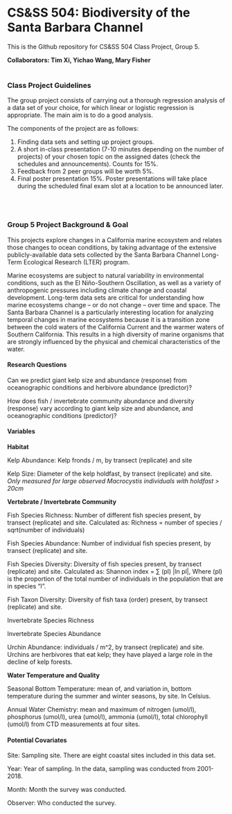 # CS&SS 504: Biodiversity of the Santa Barbara Channel

This is the Github repository for CS&SS 504 Class Project, Group 5.
<br>

**Collaborators: Tim Xi, Yichao Wang, Mary Fisher**
<br>
<br>

### Class Project Guidelines

The group project consists of carrying out a thorough regression analysis of a data set of your choice, for which linear or logistic regression is appropriate. The main aim is to do a good analysis.

The components of the project are as follows:

1. Finding data sets and setting up project groups.
2. A  short in-class presentation (7-10 minutes depending on the number of projects) of your chosen topic on the assigned dates (check the schedules and announcements). Counts for 15%. 
3. Feedback from 2 peer groups will be worth 5%. 
4. Final poster presentation 15%. Poster presentations will take place during the scheduled final exam slot at a location to be announced later.
<br>
<br>

### Group 5 Project Background & Goal

This projects explore changes in a California marine ecosystem and relates those changes to ocean conditions, by taking advantage of the extensive publicly-available data sets collected by the Santa Barbara Channel Long-Term Ecological Research (LTER) program. 

Marine ecosystems are subject to natural variability in environmental conditions, such as the El Niño-Southern Oscillation, as well as a variety of anthropogenic pressures including climate change and coastal development. Long-term data sets are critical for understanding how marine ecosystems change – or do not change – over time and space. The Santa Barbara Channel is a particularly interesting location for analyzing temporal changes in marine ecosystems because it is a transition zone between the cold waters of the California Current and the warmer waters of Southern California. This results in a high diversity of marine organisms that are strongly influenced by the physical and chemical characteristics of the water. 

#### Research Questions

Can we predict giant kelp size and abundance (response) from oceanographic conditions and herbivore abundance (predictor)?

How does fish / invertebrate community abundance and diversity (response) vary according to giant kelp size and abundance, and oceanographic conditions (predictor)?

#### Variables

**Habitat**

Kelp Abundance: Kelp fronds / m, by transect (replicate) and site

Kelp Size: Diameter of the kelp holdfast, by transect (replicate) and site. *Only measured for large observed Macrocystis individuals with holdfast > 20cm*

**Vertebrate / Invertebrate Community** 

Fish Species Richness: Number of different fish species present, by transect (replicate) and site. Calculated as: Richness = number of species / sqrt(number of individuals)

Fish Species Abundance: Number of individual fish species present, by transect (replicate) and site.

Fish Species Diversity: Diversity of fish species present, by transect (replicate) and site. Calculated as: Shannon index = ∑ (pl) |ln pl|, Where (pl) is the proportion of the total number of individuals in the population that are in species “l”.

Fish Taxon Diversity: Diversity of fish taxa (order) present, by transect (replicate) and site. 

Invertebrate Species Richness

Invertebrate Species Abundance

Urchin Abundance: individuals / m^2, by transect (replicate) and site. Urchins are herbivores that eat kelp; they have played a large role in the decline of kelp forests. 

**Water Temperature and Quality**

Seasonal Bottom Temperature: mean of, and variation in, bottom temperature during the summer and winter seasons, by site. In Celsius. 

Annual Water Chemistry: mean and maximum of nitrogen (umol/l), phosphorus (umol/l), urea (umol/l), ammonia (umol/l), total chlorophyll (umol/l) from CTD measurements at four sites. 


#### Potential Covariates 

Site: Sampling site. There are eight coastal sites included in this data set. 

Year: Year of sampling. In the data, sampling was conducted from 2001-2018. 

Month: Month the survey was conducted. 

Observer: Who conducted the survey. 











